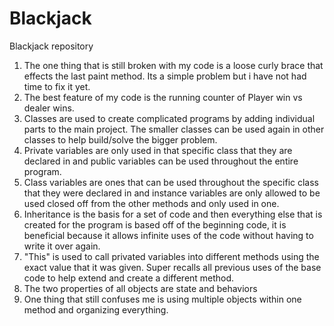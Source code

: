Blackjack
=========

Blackjack repository


1. The one thing that is still broken with my code is a loose curly brace that effects the last paint method. Its a simple
problem but i have not had time to fix it yet.
2. The best feature of my code is the running counter of Player win vs dealer wins.
3. Classes are used to create complicated programs by adding individual parts to the main project. The smaller classes can
be used again in other classes to help build/solve the bigger problem.
4. Private variables are only used in that specific class that they are declared in and public variables can be used 
throughout the entire program.
5. Class variables are ones that can be used throughout the specific class that they were declared in and instance
variables are only allowed to be used closed off from the other methods and only used in one.
6. Inheritance is the basis for a set of code and then everything else that is created for the program is based off of 
the beginning code, it is beneficial because it allows infinite uses of the code without having to write it over again.
7. "This" is used to call privated variables into different methods using the exact value that it was given. Super recalls
all previous uses of the base code to help extend and create a different method.
8. The two properties of all objects are state and behaviors
9. One thing that still confuses me is using multiple objects within one method and organizing everything.
